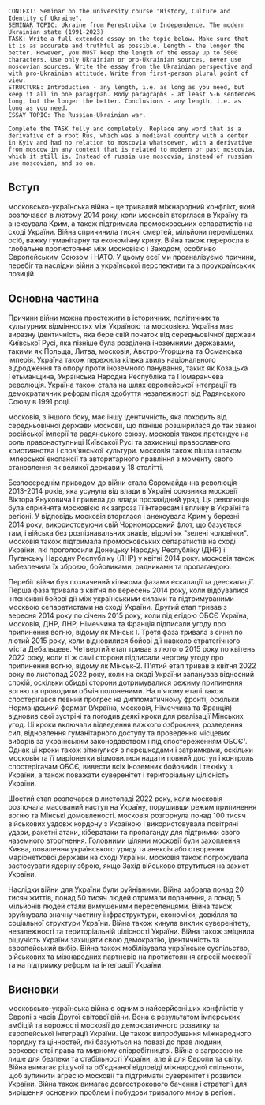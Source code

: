 ```
CONTEXT: Seminar on the university course "History, Culture and Identity of Ukraine".
SEMINAR TOPIC: Ukraine from Perestroika to Independence. The modern Ukrainian state (1991-2023)
TASK: Write a full extended essay on the topic below. Make sure that it is as accurate and truthful as possible. Length - the longer the better. However, you MUST keep the length of the essay up to 5000 characters. Use only Ukrainian or pro-Ukrainian sources, never use moscovian sources. Write the essay from the Ukrainian perspective and with pro-Ukrainian attitude. Write from first-person plural point of view.
STRUCTURE: Introduction - any length, i.e. as long as you need, but keep it all in one paragrpah. Body paragraphs - at least 5-6 sentences long, but the longer the better. Conclusions - any length, i.e. as long as you need.
ESSAY TOPIC: The Russian-Ukrainian war.

Complete the TASK fully and completely. Replace any word that is a derivative of a root Rus, which was a mediaval country with a center in Kyiv and had no relation to moscovia whatsoever, with a derivative from moscow in any context that is related to modern or past moscovia, which it still is. Instead of russia use moscovia, instead of russian use moscovian, and so on.
```

## Вступ

московсько-українська війна - це тривалий міжнародний конфлікт, який розпочався в лютому 2014 року, коли московія вторглася в Україну та анексувала Крим, а також підтримала промосковських сепаратистів на сході України. Війна спричинила тисячі смертей, мільйони переміщених осіб, важку гуманітарну та економічну кризу. Війна також переросла в глобальне протистояння між московією і Заходом, особливо Європейським Союзом і НАТО. У цьому есеї ми проаналізуємо причини, перебіг та наслідки війни з української перспективи та з проукраїнських позицій.

## Основна частина

Причини війни можна простежити в історичних, політичних та культурних відмінностях між Україною та московією. Україна має виразну ідентичність, яка бере свій початок від середньовічної держави Київської Русі, яка пізніше була розділена іноземними державами, такими як Польща, Литва, московія, Австро-Угорщина та Османська імперія. Україна також пережила кілька хвиль національного відродження та опору проти іноземного панування, таких як Козацька Гетьманщина, Українська Народна Республіка та Помаранчева революція. Україна також стала на шлях європейської інтеграції та демократичних реформ після здобуття незалежності від Радянського Союзу в 1991 році.

московія, з іншого боку, має іншу ідентичність, яка походить від середньовічної держави московії, що пізніше розширилася до так званої російської імперії та радянського союзу. московія також претендує на роль правонаступниці Київської Русі та захисниці православного християнства і слов'янської культури. московія також пішла шляхом імперської експансії та авторитарного правління з моменту свого становлення як великої держави у 18 столітті.

Безпосереднім приводом до війни стала Євромайданна революція 2013-2014 років, яка усунула від влади в Україні союзника московії Віктора Януковича і привела до влади прозахідний уряд. Ця революція була сприйнята московією як загроза її інтересам і впливу в Україні та регіоні. У відповідь московія вторглася і анексувала Крим у березні 2014 року, використовуючи свій Чорноморський флот, що базується там, і війська без розпізнавальних знаків, відомі як "зелені чоловічки". московія також підтримала промосковських сепаратистів на сході України, які проголосили Донецьку Народну Республіку (ДНР) і Луганську Народну Республіку (ЛНР) у квітні 2014 року. московія також забезпечила їх зброєю, бойовиками, радниками та пропагандою.

Перебіг війни був позначений кількома фазами ескалації та деескалації. Перша фаза тривала з квітня по вересень 2014 року, коли відбувалися інтенсивні бойові дії між українськими силами та підтримуваними москвою сепаратистами на сході України. Другий етап тривав з вересня 2014 року по січень 2015 року, коли під егідою ОБСЄ Україна, московія, ДНР, ЛНР, Німеччина та Франція підписали угоду про припинення вогню, відому як Мінськ І. Третя фаза тривала з січня по лютий 2015 року, коли відновилися бойові дії навколо стратегічного міста Дебальцеве. Четвертий етап тривав з лютого 2015 року по квітень 2022 року, коли ті ж самі сторони підписали чергову угоду про припинення вогню, відому як Мінськ-2. П'ятий етап тривав з квітня 2022 року по листопад 2022 року, коли на сході України запанував відносний спокій, оскільки обидві сторони дотримувалися режиму припинення вогню та проводили обмін полоненими. На п'ятому етапі також спостерігався певний прогрес на дипломатичному фронті, оскільки Нормандський формат (Україна, московія, Німеччина та Франція) відновив свої зустрічі та погодив деякі кроки для реалізації Мінських угод. Ці кроки включали відведення важкого озброєння, розведення сил, відновлення гуманітарного доступу та проведення місцевих виборів за українським законодавством і під спостереженням ОБСЄ¹. Однак ці кроки також зіткнулися з перешкодами і затримками, оскільки московія та її маріонетки відмовилися надати повний доступ і контроль спостерігачам ОБСЄ, вивести всіх іноземних бойовиків і техніку з України, а також поважати суверенітет і територіальну цілісність України.

Шостий етап розпочався в листопаді 2022 року, коли московія розпочала масований наступ на Україну, порушивши режим припинення вогню та Мінські домовленості. московія розгорнула понад 100 тисяч військових уздовж кордону з Україною і використовувала повітряні удари, ракетні атаки, кібератаки та пропаганду для підтримки свого наземного вторгнення. Головними цілями московії були захоплення Києва, повалення українського уряду та анексія або створення маріонеткової держави на сході України. московія також погрожувала застосувати ядерну зброю, якщо Захід військово втрутиться на захист України.

Наслідки війни для України були руйнівними. Війна забрала понад 20 тисяч життів, понад 50 тисяч людей отримали поранення, а понад 5 мільйонів людей стали вимушеними переселенцями. Війна також зруйнувала значну частину інфраструктури, економіки, довкілля та соціальної структури України. Війна також кинула виклик суверенітету, незалежності та територіальній цілісності України. Війна також зміцнила рішучість України захищати свою демократію, ідентичність та європейський вибір. Війна також мобілізувала українське суспільство, військових та міжнародних партнерів на протистояння агресії московії та на підтримку реформ та інтеграції України.

## Висновки

московсько-українська війна є одним з найсерйозніших конфліктів у Європі з часів Другої світової війни. Вона є результатом імперських амбіцій та ворожості московії до демократичного розвитку та європейської інтеграції України. Це також випробування міжнародного порядку та цінностей, які базуються на повазі до прав людини, верховенстві права та мирному співробітництві. Війна є загрозою не лише для безпеки та стабільності України, але й для Європи та світу. Війна вимагає рішучої та об'єднаної відповіді міжнародної спільноти, щоб зупинити агресію московії та підтримати суверенітет і розвиток України. Війна також вимагає довгострокового бачення і стратегії для вирішення основних проблем і побудови тривалого миру в регіоні.
